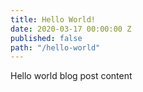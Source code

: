 ```yaml
---
title: Hello World!
date: 2020-03-17 00:00:00 Z
published: false
path: "/hello-world"
---
```


Hello world blog post content